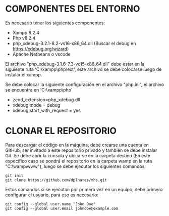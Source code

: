 # COMPONENTES DEL ENTORNO
Es necesario tener los siguientes componentes:
  - Xampp 8.2.4
  - Php v8.2.4
  - php_xdebug-3.2.1-8.2-vs16-x86_64.dll (Buscar el debug en https://xdebug.org/wizard)
  - Apache Netbeans o vscode

El archivo "php_xdebug-3.1.6-7.3-vc15-x86_64.dll" debe estar en la siguiente ruta 'C:\xampp\php\ext', este archivo se debe colocarse luego de instalar el xampp.

Se debe colocar la siguiente configuración en el archivo "php.ini", el archivo se encuentra en 'C:\xampp\php'

  - zend_extension=php_xdebug.dll
  - xdebug.mode = debug
  - xdebug.start_with_request = yes


# CLONAR EL REPOSITORIO
Para descargar el código en la máquina, debe crearse una cuenta en GitHub, ser invitado a este repositorio privado y también se debe instalar Git. Se debe abrir la consola y ubicarse en la carpeta destino (En este específico caso se pondrá el repositorio en la carpeta wamp en la ruta "C:\wamp\www"), luego se debe ejecutar los siguientes comandos:
```
git init
git clone https://github.com/dplnares/mhs.git
```
Estos comandos si se ejecutan por primera vez en un equipo, debe primero configurar el usuario, para eso es necesario:
```
git config --global user.name "John Doe"
git config --global user.email johndoe@example.com
```

